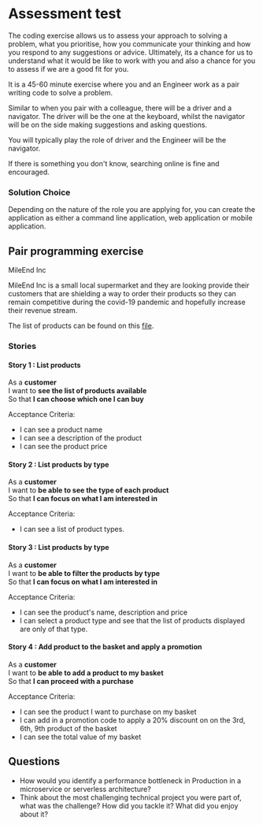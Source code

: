 # Assessment test

The coding exercise allows us to assess your approach to solving a problem, what you prioritise, how you communicate your thinking and how you respond to any suggestions or advice. Ultimately, its a chance for us to understand what it would be like to work with you and also a chance for you to assess if we are a good fit for you.

It is a 45-60 minute exercise where you and an Engineer work as a pair writing code to solve a problem.

Similar to when you pair with a colleague, there will be a driver and a navigator. The driver will be the one at the keyboard, whilst the navigator will be on the side making suggestions and asking questions.

You will typically play the role of driver and the Engineer will be the navigator.

If there is something you don't know, searching online is fine and encouraged.

### Solution Choice

Depending on the nature of the role you are applying for, you can create the application as either a command line application, web application or mobile application.


## Pair programming exercise

MileEnd Inc

MileEnd Inc is a small local supermarket and they are looking provide their customers that are shielding a way to order their products so they can remain competitive during the covid-19 pandemic and hopefully increase their revenue stream.

The list of products can be found on this [file](productList.json).

### Stories

#### Story 1 : List products

As a **customer**   
I want to **see the list of products available**    
So that **I can choose which one I can buy**

Acceptance Criteria:
- I can see a product name 
- I can see a description of the product
- I can see the product price

#### Story 2 : List products by type
As a **customer**   
I want to **be able to see the type of each product**   
So that **I can focus on what I am interested in**  

Acceptance Criteria: 
- I can see a list of product types. 


#### Story 3 : List products by type
As a **customer**   
I want to **be able to filter the products by type**   
So that **I can focus on what I am interested in**  

Acceptance Criteria:
- I can see the product's name, description and price
- I can select a product type and see that the list of products displayed are only of that type.

#### Story 4 : Add product to the basket and apply a promotion
As a **customer**   
I want to **be able to add a product to my basket**   
So that **I can proceed with a purchase**   

Acceptance Criteria:
- I can see the product I want to purchase on my basket
- I can add in a promotion code to apply a 20% discount on on the 3rd, 6th, 9th product of the basket
- I can see the total value of my basket

## Questions
- How would you identify a performance bottleneck in Production in a microservice or serverless architecture?
- Think about the most challenging technical project you were part of, what was the challenge? How did you tackle it? What did you enjoy about it?